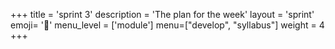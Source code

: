 +++
title = 'sprint 3'
description = 'The plan for the week'
layout = 'sprint'
emoji= '🛵'
menu_level = ['module']
menu=["develop", "syllabus"]
weight = 4
+++
